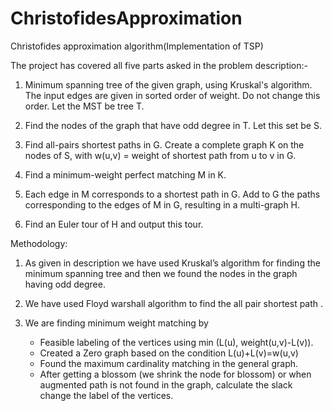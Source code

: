 # ChristofidesApproximation
Christofides approximation algorithm(Implementation of TSP)

The project has covered all five parts asked in the problem description:-

1. Minimum spanning tree of the given graph, using Kruskal's algorithm. The input edges are given in sorted order of weight.  Do not change this order.  Let the MST be tree T.

2. Find the nodes of the graph that have odd degree in T.  Let this set be S.

3. Find all-pairs shortest paths in G.  Create a complete graph K on the nodes of S, with w(u,v) = weight of shortest path from u to v in G.

4. Find a minimum-weight perfect matching M in K.

5. Each edge in M corresponds to a shortest path in G. Add to G the paths corresponding to the edges of M in G, resulting in a multi-graph H.

6. Find an Euler tour of H and output this tour.

Methodology: 

1. As given in description we have used Kruskal’s algorithm for finding the minimum spanning tree and then we found the nodes in the graph having odd degree.

2. We have used Floyd warshall algorithm to find the all pair shortest path .

3. We are finding minimum weight matching by
  	- Feasible labeling of the vertices using min (L(u), weight(u,v)-L(v)).
  	- Created a  Zero graph based on the condition L(u)+L(v)=w(u,v)
  	- Found the maximum cardinality matching in the general graph.
  	- After getting a blossom (we shrink the node for blossom) or when augmented path is not found in the graph, calculate the slack change the label of the vertices.

